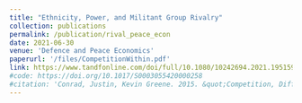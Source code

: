 ```yaml
---
title: "Ethnicity, Power, and Militant Group Rivalry"
collection: publications
permalink: /publication/rival_peace_econ
date: 2021-06-30
venue: 'Defence and Peace Economics'
paperurl: '/files/CompetitionWithin.pdf'
link: https://www.tandfonline.com/doi/full/10.1080/10242694.2021.1951595
#code: https://doi.org/10.1017/S0003055420000258
#citation: 'Conrad, Justin, Kevin Greene. 2015. &quot;Competition, Differentiation and the Severity of Terrorist Attacks.&quot; <i>The Journal of Politics</i>. 1(1).'
---
```


